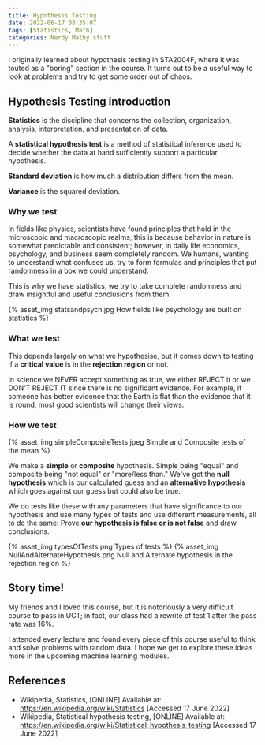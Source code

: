 ```yaml
---
title: Hypothesis Testing
date: 2022-06-17 08:35:07
tags: [Statistics, Math]
categories: Nerdy Mathy stuff
---
```


I originally learned about hypothesis testing in STA2004F, where it was touted as a "boring" section in the course. It turns out to be a useful way to look at problems and try to get some order out of chaos.

<!-- more -->

## Hypothesis Testing introduction
**Statistics** is the discipline that concerns the collection, organization, analysis, interpretation, and presentation of data.

A **statistical hypothesis test** is a method of statistical inference used to decide whether the data at hand sufficiently support a particular hypothesis. 

**Standard deviation** is how much a distribution differs from the mean.

**Variance** is the squared deviation.

### Why we test
In fields like physics, scientists have found principles that hold in the microscopic and macroscopic realms; this is because behavior in nature is somewhat predictable and consistent; however, in daily life economics, psychology, and business seem completely random. We humans, wanting to understand what confuses us, try to form formulas and principles that put randomness in a box we could understand.

This is why we have statistics, we try to take complete randomness and draw insightful and useful conclusions from them.

{% asset_img statsandpsych.jpg How fields like psychology are built on statistics %}

### What we test
This depends largely on what we hypothesise, but it comes down to testing if a **critical value** is in the **rejection region** or not.

In science we NEVER accept something as true, we either REJECT it or we DON'T REJECT IT since there is no significant evidence. For example, if someone has better evidence that the Earth is flat than the evidence that it is round, most good scientists will change their views.

### How we test

{% asset_img simpleCompositeTests.jpeg Simple and Composite tests of the mean %}

We make a **simple** or **composite** hypothesis. Simple being "equal" and composite being "not equal" or "more/less than." We've got the **null hypothesis** which is our calculated guess and an **alternative hypothesis** which goes against our guess but could also be true.

We do tests like these with any parameters that have significance to our hypothesis and use many types of tests and use different measurements, all to do the same: Prove **our hypothesis is false or is not false** and draw conclusions.

{% asset_img typesOfTests.png Types of tests %}
{% asset_img NullAndAlternateHypothesis.png Null and Alternate hypothesis in the rejection region %}


## Story time!
My friends and I loved this course, but it is notoriously a very difficult course to pass in UCT; in fact, our class had a rewrite of test 1 after the pass rate was 16%.

I attended every lecture and found every piece of this course useful to think and solve problems with random data. I hope we get to explore these ideas more in the upcoming machine learning modules.


## References
- Wikipedia, Statistics, [ONLINE] Available at: https://en.wikipedia.org/wiki/Statistics [Accessed 17 June 2022]
- Wikipedia, Statistical hypothesis testing, [ONLINE] Available at: https://en.wikipedia.org/wiki/Statistical_hypothesis_testing [Accessed 17 June 2022]
